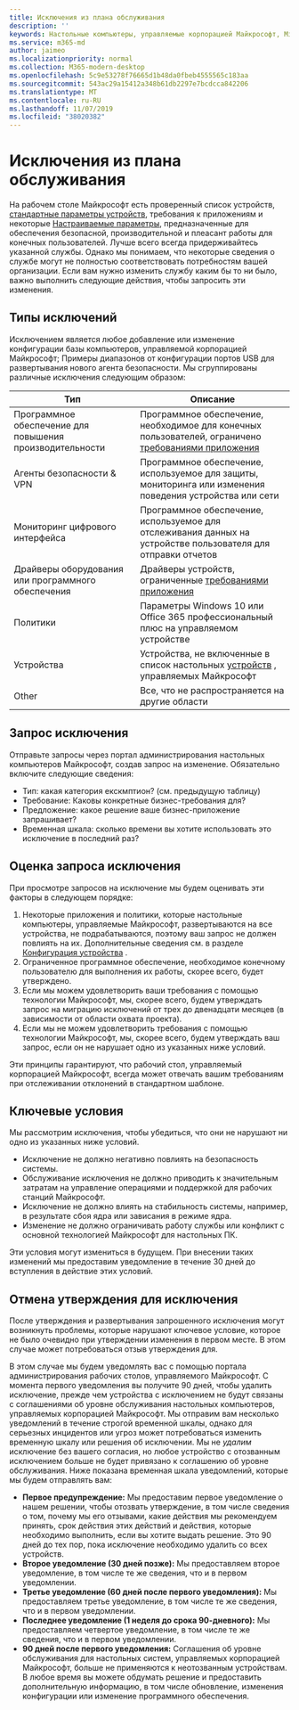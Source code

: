 ```yaml
---
title: Исключения из плана обслуживания
description: ''
keywords: Настольные компьютеры, управляемые корпорацией Майкрософт, Microsoft 365, служба, документация
ms.service: m365-md
author: jaimeo
ms.localizationpriority: normal
ms.collection: M365-modern-desktop
ms.openlocfilehash: 5c9e53278f76665d1b48da0fbeb4555565c183aa
ms.sourcegitcommit: 543ac29a15412a348b61db2297e7bcdcca842206
ms.translationtype: MT
ms.contentlocale: ru-RU
ms.lasthandoff: 11/07/2019
ms.locfileid: "38020382"
---
```

# <a name="exceptions-to-the-service-plan"></a>Исключения из плана обслуживания

На рабочем столе Майкрософт есть проверенный список устройств, [стандартные параметры устройств](device-policies.md), требования к приложениям и некоторые [Настраиваемые параметры](../working-with-managed-desktop/config-setting-overview.md), предназначенные для обеспечения безопасной, производительной и плеасант работы для конечных пользователей. Лучше всего всегда придерживайтесь указанной службы. Однако мы понимаем, что некоторые сведения о службе могут не полностью соответствовать потребностям вашей организации. Если вам нужно изменить службу каким бы то ни было, важно выполнить следующие действия, чтобы запросить эти изменения.

 
## <a name="types-of-exceptions"></a>Типы исключений
Исключением является любое добавление или изменение конфигурации базы компьютеров, управляемой корпорацией Майкрософт; Примеры диапазонов от конфигурации портов USB для развертывания нового агента безопасности. Мы сгруппированы различные исключения следующим образом:


|Тип  |Описание  |
|---------|---------|
|Программное обеспечение для повышения производительности     |  Программное обеспечение, необходимое для конечных пользователей, ограничено [требованиями приложения](mmd-app-requirements.md)       |
|Агенты безопасности & VPN     |  Программное обеспечение, используемое для защиты, мониторинга или изменения поведения устройства или сети       |
|Мониторинг цифрового интерфейса     |  Программное обеспечение, используемое для отслеживания данных на устройстве пользователя для отправки отчетов       |
|Драйверы оборудования или программного обеспечения     |   Драйверы устройств, ограниченные [требованиями приложения](mmd-app-requirements.md)      |
|Политики     | Параметры Windows 10 или Office 365 профессиональный плюс на управляемом устройстве        |
|Устройства     | Устройства, не включенные в список настольных [устройств](device-list.md) , управляемых Майкрософт        |
|Other     |  Все, что не распространяется на другие области       |



 
## <a name="request-an-exception"></a>Запрос исключения

Отправьте запросы через портал администрирования настольных компьютеров Майкрософт, создав запрос на изменение. Обязательно включите следующие сведения:
-    Тип: какая категория екскмптион? (см. предыдущую таблицу)
-   Требование: Каковы конкретные бизнес-требования для?
-   Предложение: какое решение ваше бизнес-приложение запрашивает?
-   Временная шкала: сколько времени вы хотите использовать это исключение в последний раз? 


## <a name="how-we-assess-an-exception-request"></a>Оценка запроса исключения

При просмотре запросов на исключение мы будем оценивать эти факторы в следующем порядке:
 
1.  Некоторые приложения и политики, которые настольные компьютеры, управляемые Майкрософт, развертываются на все устройства, не подрабатываются, поэтому ваш запрос не должен повлиять на их. Дополнительные сведения см. в разделе [Конфигурация устройства](device-policies.md) .
2.  Ограниченное программное обеспечение, необходимое конечному пользователю для выполнения их работы, скорее всего, будет утверждено. 
3.  Если мы можем удовлетворить ваши требования с помощью технологии Майкрософт, мы, скорее всего, будем утверждать запрос на миграцию исключений от трех до двенадцати месяцев (в зависимости от области охвата проекта).
4.  Если мы не можем удовлетворить требования с помощью технологии Майкрософт, мы, скорее всего, будем утверждать ваш запрос, если он не нарушает одно из указанных ниже условий.  

Эти принципы гарантируют, что рабочий стол, управляемый корпорацией Майкрософт, всегда может отвечать вашим требованиям при отслеживании отклонений в стандартном шаблоне. 

## <a name="key-conditions"></a>Ключевые условия

Мы рассмотрим исключения, чтобы убедиться, что они не нарушают ни одно из указанных ниже условий.

-   Исключение не должно негативно повлиять на безопасность системы. 
-   Обслуживание исключения не должно приводить к значительным затратам на управление операциями и поддержкой для рабочих станций Майкрософт.
-   Исключение не должно влиять на стабильность системы, например, в результате сбоя ядра или зависания в режиме ядра.
-   Изменение не должно ограничивать работу службы или конфликт с основной технологией Майкрософт для настольных ПК.

Эти условия могут измениться в будущем. При внесении таких изменений мы предоставим уведомление в течение 30 дней до вступления в действие этих условий.

## <a name="revoking-approval-for-an-exception"></a>Отмена утверждения для исключения

После утверждения и развертывания запрошенного исключения могут возникнуть проблемы, которые нарушают ключевое условие, которое не было очевидно при утверждении изменения в первом месте. В этом случае может потребоваться отзыв утверждения для.
 
В этом случае мы будем уведомлять вас с помощью портала администрирования рабочих столов, управляемого Майкрософт. С момента первого уведомления вы получите 90 дней, чтобы удалить исключение, прежде чем устройства с исключением не будут связаны с соглашениями об уровне обслуживания настольных компьютеров, управляемых корпорацией Майкрософт. Мы отправим вам несколько уведомлений в течение строгой временной шкалы, однако для серьезных инцидентов или угроз может потребоваться изменить временную шкалу или решения об исключении. Мы не *удалим* исключение без вашего согласия, но любое устройство с отозванным исключением больше не будет привязано к соглашению об уровне обслуживания. Ниже показана временная шкала уведомлений, которые мы будем отправлять вам:

- **Первое предупреждение:** Мы предоставим первое уведомление о нашем решении, чтобы отозвать утверждение, в том числе сведения о том, почему мы его отзывами, какие действия мы рекомендуем принять, срок действия этих действий и действия, которые необходимо выполнить, если вы хотите выдать решение. Это 90 дней до тех пор, пока исключение необходимо удалить со всех устройств. 
- **Второе уведомление (30 дней позже):** Мы предоставляем второе уведомление, в том числе те же сведения, что и в первом уведомлении. 
- **Третье уведомление (60 дней после первого уведомления):** Мы предоставляем третье уведомление, в том числе те же сведения, что и в первом уведомлении. 
- **Последнее уведомление (1 неделя до срока 90-дневного):** Мы предоставляем четвертое уведомление, в том числе те же сведения, что и в первом уведомлении.
- **90 дней после первого уведомления:** Соглашения об уровне обслуживания для настольных систем, управляемых корпорацией Майкрософт, больше не применяются к неотозванным устройствам. В любое время вы можете обдумать решение и предоставить дополнительную информацию, в том числе обновление, изменения конфигурации или изменение программного обеспечения. 

